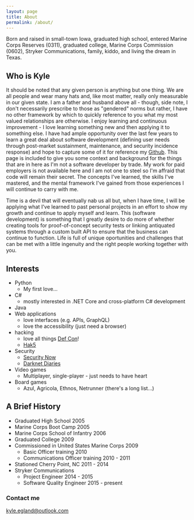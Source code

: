 ```yaml
---
layout: page
title: About
permalink: /about/
---
```


Born and raised in small-town Iowa, graduated high school, entered Marine Corps Reserves (0311), graduated college, Marine Corps Commission (0602), Stryker Communications, family, kiddo, and living the dream in Texas.

## Who is Kyle

It should be noted that any given person is anything but one thing. We are all people and wear many hats and, like most matter, really only measurable in our given state. I am a father and husband above all - though, side note, I don't necessarily prescribe to those as "gendered" norms but rather, I have no other framework by which to quickly reference to you what my most valued relationships are otherwise. I enjoy learning and continuous improvement - I love learning something new and then applying it to something else. I have had ample opportunity over the last few years to learn a great deal about software development (defining user needs through post-market sustainment, maintenance, and security incidence response) and hope to capture some of it for reference my [Github](https://github.com/KyleEgland). This page is included to give you some context and background for the things that are in here as I'm not a software developer by trade. My work for paid employers is not available here and I am not one to steel so I'm affraid that code will remain their secret. The concepts I've learned, the skills I've mastered, and the mental framework I've gained from those experiences I will continue to carry with me.

Time is a devil that will eventually nab us all but, when I have time, I will be applying what I've learned to past personal projects in an effort to show my growth and continue to apply myself and learn. This (software development) is something that I greatly desire to do more of whether creating tools for proof-of-concept security tests or linking antiquated systems through a custom built API to ensure that the business can continue to function. Life is full of unique oportunities and challenges that can be met with a little ingenuity and the right people working together with you.

## Interests

- Python
  - My first love...
- C#
  - mostly interested in .NET Core and cross-platform C# development
- Java
- Web applications
  - love interfaces (e.g. APIs, GraphQL)
  - love the accessibility (just need a browser)
- hacking
  - love all things [Def Con](https://defcon.org)!
  - [Hak5](https://hak5.org)
- Security
  - [Security Now](https://www.grc.com/securitynow.htm)
  - [Darknet Diaries](https://darknetdiaries.com/)
- Video games
  - Multiplayer, single-player - just needs to have heart
- Board games
  - Azul, Agricola, Ethnos, Netrunner (there's a long list...)

## A Brief History

- Graduated High School 2005
- Marine Corps Boot Camp 2005
- Marine Corps School of Infantry 2006
- Graduated College 2009
- Commissioned in United States Marine Corps 2009
  - Basic Officer training 2010
  - Communications Officer training 2010 - 2011
- Stationed Cherry Point, NC 2011 - 2014
- Stryker Communications
  - Project Engineer 2014 - 2015
  - Software Quality Engineer 2015 - present

### Contact me

[kyle.egland@outlook.com](mailto:kyle.egland@outlook.com)
